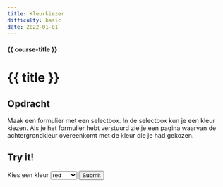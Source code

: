 ```yaml
---
title: Kleurkiezer
difficulty: basic
date: 2022-01-01
---
```


#### {{ course-title }}
# {{ title }}

## Opdracht
Maak een formulier met een selectbox. In de selectbox kun je een kleur kiezen. Als je het formulier hebt verstuurd zie je een pagina waarvan de achtergrondkleur overeenkomt met de kleur die je had gekozen.

## Try it!
<div class="html">
    <form action="https://static.edutorial.nl/php/color_background.php" method="post">
        <label for="kleur">Kies een kleur</label>
        <select name="kleur">
            <option>red</option>
            <option>blue</option>
            <option>yellow</option>
            <option>pink</option>
        </select>
        <input type="submit">
    </form>
</div>
